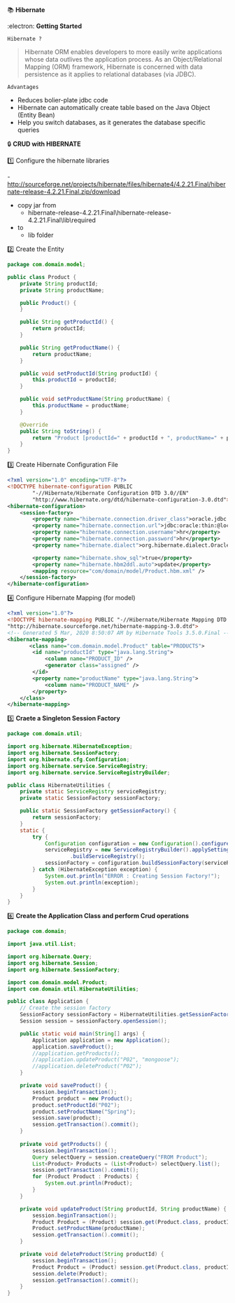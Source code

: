 :books: **Hibernate**

:electron: **Getting Started**

`Hibernate ?`
>Hibernate ORM enables developers to more easily write applications whose data outlives the application process. As an Object/Relational Mapping (ORM) framework, Hibernate is concerned with data persistence as it applies to relational databases (via JDBC). 

`Advantages`
* Reduces bolier-plate jdbc code
* Hibernate can automatically create table based on the Java Object (Entity Bean)
* Help you switch databases, as it generates the database specific queries


:lock:  **CRUD with HIBERNATE**  

:one: Configure the hibernate libraries

-http://sourceforge.net/projects/hibernate/files/hibernate4/4.2.21.Final/hibernate-release-4.2.21.Final.zip/download

- copy jar from
  - hibernate-release-4.2.21.Final\hibernate-release-4.2.21.Final\lib\required
- to 
  - lib folder

:two: Create the Entity

``` Java
package com.domain.model;

public class Product {
	private String productId;
	private String productName;

	public Product() {
	}

	public String getProductId() {
		return productId;
	}

	public String getProductName() {
		return productName;
	}

	public void setProductId(String productId) {
		this.productId = productId;
	}

	public void setProductName(String productName) {
		this.productName = productName;
	}

	@Override
	public String toString() {
		return "Product [productId=" + productId + ", productName=" + productName + "]";
	}
}
```

:three: Create Hibernate Configuration File

```xml
<?xml version="1.0" encoding="UTF-8"?>
<!DOCTYPE hibernate-configuration PUBLIC
		"-//Hibernate/Hibernate Configuration DTD 3.0//EN"
		"http://www.hibernate.org/dtd/hibernate-configuration-3.0.dtd">
<hibernate-configuration>
	<session-factory>
		<property name="hibernate.connection.driver_class">oracle.jdbc.driver.OracleDriver</property>
		<property name="hibernate.connection.url">jdbc:oracle:thin:@localhost:1521:xe</property>
		<property name="hibernate.connection.username">hr</property>
		<property name="hibernate.connection.password">hr</property>
		<property name="hibernate.dialect">org.hibernate.dialect.Oracle10gDialect</property>

		<property name="hibernate.show_sql">true</property>
		<property name="hibernate.hbm2ddl.auto">update</property>
		<mapping resource="com/domain/model/Product.hbm.xml" />
	</session-factory>
</hibernate-configuration>
```

:four: Configure Hibernate Mapping (for model)

``` xml
<?xml version="1.0"?>
<!DOCTYPE hibernate-mapping PUBLIC "-//Hibernate/Hibernate Mapping DTD 3.0//EN"
"http://hibernate.sourceforge.net/hibernate-mapping-3.0.dtd">
<!-- Generated 5 Mar, 2020 8:50:07 AM by Hibernate Tools 3.5.0.Final -->
<hibernate-mapping>
       <class name="com.domain.model.Product" table="PRODUCTS">
        <id name="productId" type="java.lang.String">
            <column name="PRODUCT_ID" />
            <generator class="assigned" />
        </id>
        <property name="productName" type="java.lang.String">
            <column name="PRODUCT_NAME" />
        </property>
    </class>
</hibernate-mapping>

```
:five: **Craete a Singleton Session Factory**

``` java
package com.domain.util;

import org.hibernate.HibernateException;
import org.hibernate.SessionFactory;
import org.hibernate.cfg.Configuration;
import org.hibernate.service.ServiceRegistry;
import org.hibernate.service.ServiceRegistryBuilder;

public class HibernateUtilities {
	private static ServiceRegistry serviceRegistry;
	private static SessionFactory sessionFactory;

	public static SessionFactory getSessionFactory() {
		return sessionFactory;
	}
	static {
		try {
			Configuration configuration = new Configuration().configure();
			serviceRegistry = new ServiceRegistryBuilder().applySettings(configuration.getProperties())
					.buildServiceRegistry();
			sessionFactory = configuration.buildSessionFactory(serviceRegistry);
		} catch (HibernateException exception) {
			System.out.println("ERROR : Creating Session Factory!");
			System.out.println(exception);
		}
	}
}
```
:six: **Create the Application Class and perform Crud operations**

``` java
package com.domain;

import java.util.List;

import org.hibernate.Query;
import org.hibernate.Session;
import org.hibernate.SessionFactory;

import com.domain.model.Product;
import com.domain.util.HibernateUtilities;

public class Application {
	// Create the session factory
	SessionFactory sessionFactory = HibernateUtilities.getSessionFactory();
	Session session = sessionFactory.openSession();

	public static void main(String[] args) {
		Application application = new Application();
		application.saveProduct();
		//application.getProducts();
		//application.updateProduct("P02", "mongoose");
		//application.deleteProduct("P02");
	}

	private void saveProduct() {
		session.beginTransaction();
		Product product = new Product();
		product.setProductId("P02");
		product.setProductName("Spring");
		session.save(product);
		session.getTransaction().commit();
	}
	
	private void getProducts() {
		session.beginTransaction();
		Query selectQuery = session.createQuery("FROM Product");
		List<Product> Products = (List<Product>) selectQuery.list();
		session.getTransaction().commit();
		for (Product Product : Products) {
			System.out.println(Product);
		}
	}

	private void updateProduct(String productId, String productName) {
		session.beginTransaction();
		Product Product = (Product) session.get(Product.class, productId);  
		Product.setProductName(productName);
		session.getTransaction().commit();
	}

	private void deleteProduct(String productId) {
		session.beginTransaction();
		Product Product = (Product) session.get(Product.class, productId);
		session.delete(Product);
		session.getTransaction().commit();
	}
}
```


